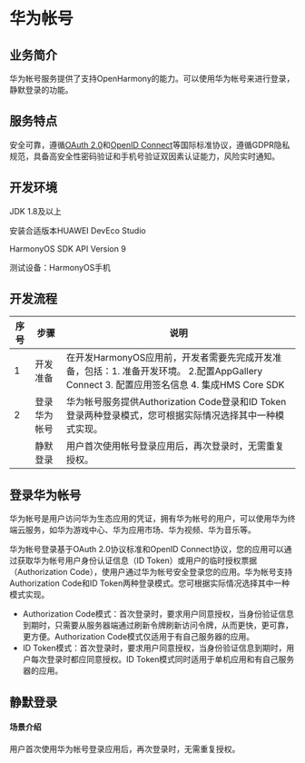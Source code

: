 # 华为帐号

## 业务简介
华为帐号服务提供了支持OpenHarmony的能力。可以使用华为帐号来进行登录，静默登录的功能。

## 服务特点
安全可靠，遵循[OAuth 2.0](https://oauth.net/2/)和[OpenID Connect](https://openid.net/connect/)等国际标准协议，遵循GDPR隐私规范，具备高安全性密码验证和手机号验证双因素认证能力，风险实时通知。

## 开发环境
JDK 1.8及以上

安装合适版本HUAWEI DevEco Studio

HarmonyOS SDK API Version 9

测试设备：HarmonyOS手机

## 开发流程
|序号   |步骤   |说明   |
|---|---|---|
| 1  | 开发准备  |在开发HarmonyOS应用前，开发者需要先完成开发准备，包括：1. 准备开发环境。 2.配置AppGallery Connect 3. 配置应用签名信息 4. 集成HMS Core SDK |
| 2  | 	登录华为帐号  | 华为帐号服务提供Authorization Code登录和ID Token登录两种登录模式，您可根据实际情况选择其中一种模式实现。 |
|   | 静默登录  | 用户首次使用帐号登录应用后，再次登录时，无需重复授权。  |


## 登录华为帐号

华为帐号是用户访问华为生态应用的凭证，拥有华为帐号的用户，可以使用华为终端云服务，如华为游戏中心、华为应用市场、华为视频、华为音乐等。

华为帐号登录基于OAuth 2.0协议标准和OpenID Connect协议，您的应用可以通过获取华为帐号用户身份认证信息（ID Token）或用户的临时授权票据（Authorization Code），使用户通过华为帐号安全登录您的应用。华为帐号支持Authorization Code和ID Token两种登录模式。您可根据实际情况选择其中一种模式实现。


- Authorization Code模式：首次登录时，要求用户同意授权，当身份验证信息到期时，只需要从服务器端通过刷新令牌刷新访问令牌，从而更快，更可靠，更方便。Authorization Code模式仅适用于有自己服务器的应用。
- ID Token模式：首次登录时，要求用户同意授权，当身份验证信息到期时，用户每次登录时都应同意授权。ID Token模式同时适用于单机应用和有自己服务器的应用。



## 静默登录

#### 场景介绍

用户首次使用华为帐号登录应用后，再次登录时，无需重复授权。
